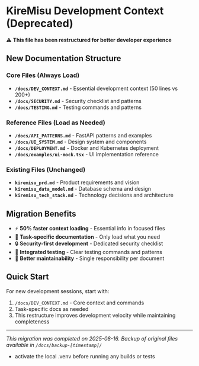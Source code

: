 # KireMisu Development Context (Deprecated)

⚠️ **This file has been restructured for better developer experience**

## New Documentation Structure

### Core Files (Always Load)
- **`/docs/DEV_CONTEXT.md`** - Essential development context (50 lines vs 200+)
- **`/docs/SECURITY.md`** - Security checklist and patterns
- **`/docs/TESTING.md`** - Testing commands and patterns

### Reference Files (Load as Needed)
- **`/docs/API_PATTERNS.md`** - FastAPI patterns and examples
- **`/docs/UI_SYSTEM.md`** - Design system and components
- **`/docs/DEPLOYMENT.md`** - Docker and Kubernetes deployment
- **`/docs/examples/ui-mock.tsx`** - UI implementation reference

### Existing Files (Unchanged)
- **`kiremisu_prd.md`** - Product requirements and vision
- **`kiremisu_data_model.md`** - Database schema and design
- **`kiremisu_tech_stack.md`** - Technology decisions and architecture

## Migration Benefits
- ⚡ **50% faster context loading** - Essential info in focused files
- 🎯 **Task-specific documentation** - Only load what you need
- 🔒 **Security-first development** - Dedicated security checklist
- 🧪 **Integrated testing** - Clear testing commands and patterns
- 📖 **Better maintainability** - Single responsibility per document

## Quick Start
For new development sessions, start with:
1. `/docs/DEV_CONTEXT.md` - Core context and commands
2. Task-specific docs as needed
3. This restructure improves development velocity while maintaining completeness

---

*This migration was completed on 2025-08-16. Backup of original files available in `/docs/backup-[timestamp]/`*

- activate the local .venv before running any builds or tests